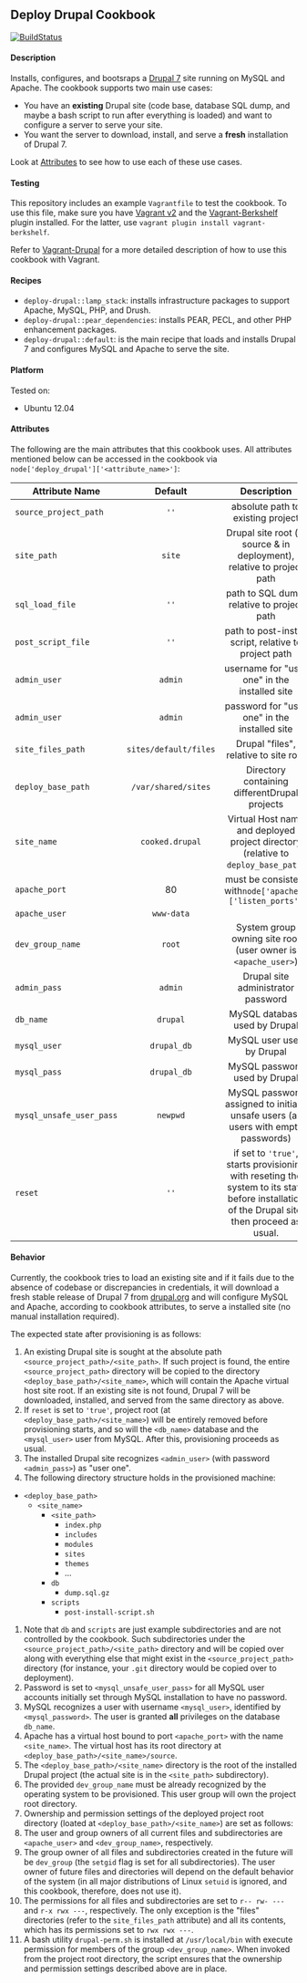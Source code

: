 ## Deploy Drupal Cookbook

[![BuildStatus](https://secure.travis-ci.org/amirkdv/chef-deploy-drupal.png)](http://travis-ci.org/amirkdv/chef-deploy-drupal)

#### Description
Installs, configures, and bootsraps a [Drupal 7](https://drupal.org/drupal-7.0)
site running on MySQL and Apache. The cookbook supports two main use cases:

- You have an **existing** Drupal site (code base, database SQL dump, and maybe
  a bash script to run after everything is loaded) and want to
  configure a server to serve your site.
- You want the server to download, install, and serve a **fresh** installation of
  Drupal 7.

Look at [Attributes](#Attributes) to see how to use each of these use cases.

#### Testing
This repository includes an example `Vagrantfile` to test the cookbook. To use
this file, make sure you have [Vagrant
v2](http://docs.vagrantup.com/v2/installation/) and the
[Vagrant-Berkshelf](https://github.com/riotgames/vagrant-berkshelf) plugin
installed. For the latter, use `vagrant plugin install vagrant-berkshelf`.

Refer to [Vagrant-Drupal](http://github.com/dergachev/vagrant-drupal) for a more
detailed description of how to use this cookbook with Vagrant.

#### Recipes

- `deploy-drupal::lamp_stack`: installs infrastructure packages to support
  Apache, MySQL, PHP, and Drush. 
- `deploy-drupal::pear_dependencies`: installs PEAR, PECL, and other PHP
  enhancement packages.
- `deploy-drupal::default`: is the main recipe that loads and installs Drupal 7
  and configures MySQL and Apache to serve the site.

#### Platform
Tested on:
* Ubuntu 12.04

#### Attributes
The following are the main attributes that this cookbook uses. All attributes mentioned
below can be accessed in the cookbook via 
`node['deploy_drupal']['<attribute_name>']`:


|   Attribute Name    |Default |           Description           |
| --------------------|:------:|:------------------------------: |
|`source_project_path`| `''`   | absolute path to existing project
|`site_path`          | `site`| Drupal site root (in source & in deployment), relative to project path
|`sql_load_file`      |`''`    | path to SQL dump, relative to project path
|`post_script_file`   |`''`|path to post-install script, relative to project path
|`admin_user`         |`admin`| username for "user one" in the installed site
|`admin_user`         |`admin`| password for "user one" in the installed site
|`site_files_path`    |`sites/default/files`| Drupal "files", relative to site root
|`deploy_base_path`   |`/var/shared/sites`| Directory containing differentDrupal projects
|`site_name`          |`cooked.drupal`| Virtual Host name and deployed project directory (relative to `deploy_base_path`)
|`apache_port`        |80      | must be consistent with`node['apache']['listen_ports']`
|`apache_user`        |`www-data` |
|`dev_group_name`     |`root`     | System group owning site root (user owner is `<apache_user>`)
|`admin_pass`         |`admin`    | Drupal site administrator password
|`db_name`            |`drupal`   | MySQL database used by Drupal
|`mysql_user`         |`drupal_db`| MySQL user used by Drupal
|`mysql_pass`         |`drupal_db`| MySQL password used by Drupal
|`mysql_unsafe_user_pass` |`newpwd`| MySQL password assigned to initially unsafe users (all users with empty passwords)
|`reset`              | `''`| if set to `'true'`, starts provisioning with reseting the system to its state before installation of the Drupal site, then proceed as usual.

#### Behavior

Currently, the cookbook tries to load an existing site and if it fails due to
the absence of codebase or discrepancies in credentials, it will
download a fresh stable release of Drupal 7 from [drupal.org](http://drupal.org)
and will configure MySQL and Apache, according to cookbook attributes, to serve
a installed site (no manual installation required).

The expected state after provisioning is as follows:

1. An existing Drupal site is sought at the absolute path
`<source_project_path>/<site_path>`. If such project is found, the entire
`<source_project_path>` directory will be copied to the directory
`<deploy_base_path>/<site_name>`, which will contain the Apache virtual host
site root. If an existing site is not found, Drupal 7 will be downloaded,
installed, and served from the same directory as above.
1. If `reset` is set to `'true'`, project root (at
`<deploy_base_path>/<site_name>`) will be entirely removed before provisioning
starts, and so will the `<db_name>` database and the `<mysql_user>` user from
MySQL. After this, provisioning proceeds as usual.
1. The installed Drupal site recognizes `<admin_user>` (with password
`<admin_pass>`) as "user one".
1. The following directory structure holds in the provisioned machine:
  - `<deploy_base_path>`
      - `<site_name>`
          - `<site_path>`
              - `index.php`
              - `includes`
              - `modules`
              - `sites`
              - `themes`
              - ...
          - `db`
              - `dump.sql.gz`
          - `scripts`
              - `post-install-script.sh`

1. Note that `db` and `scripts` are just example subdirectories and are not
controlled by the cookbook. Such subdirectories under the
`<source_project_path>/<site_path>` directory and will be copied over along with
everything else that might exist in the `<source_project_path>` directory (for
instance, your `.git` directory would be copied over to deployment).
1. Password is set to `<mysql_unsafe_user_pass>` for all MySQL user accounts
initially set through MySQL installation to have no password.
1. MySQL recognizes a user with username `<mysql_user>`, identified by
`<mysql_password>`. The user is granted **all** privileges on the database
`db_name`.
1. Apache has a virtual host bound to port `<apache_port>` with the name
`<site_name>`. The virtual host has its root directory at
`<deploy_base_path>/<site_name>/source`.
1. The `<deploy_base_path>/<site_name>` directory is the root of the installed Drupal 
project (the actual site is in the `<site_path>` subdirectory).
1. The provided `dev_group_name` must be already recognized by the operating
system to be provisioned. This user group will own the project root directory. 
1. Ownership and permission settings of the deployed project root directory
(loated at `<deploy_base_path>/<site_name>`) are set as follows:
  1. The user and group owners of all current files and subdirectories are
  `<apache_user>` and `<dev_group_name>`, respectively.
  1. The group owner of all files and subdirectories created in the future will be
  `dev_group` (the `setgid` flag is set for all subdirectories). The user owner 
  of future files and directories will depend on the
  default behavior of the system (in all major distributions of Linux `setuid`
  is ignored, and this cookbook, therefore, does not use it).
  1. The permissions for all files and subdirectories are set to `r-- rw- ---`
  and `r-x rwx ---`, respectively. The only exception is the "files"
  directories (refer to the `site_files_path` attribute) and all its
  contents, which has its permissions set to `rwx rwx ---`.
1. A bash utility `drupal-perm.sh` is installed at `/usr/local/bin` with
execute permission for members of the group `<dev_group_name>`.
When invoked from the project root directory, the script ensures that the ownership and
permission settings described above are in place.
